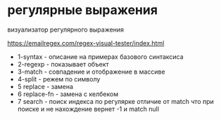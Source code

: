 # регулярные выражения

визуализатор регулярного выражения

https://emailregex.com/regex-visual-tester/index.html

- 1-syntax - описание на примерах базового синтаксиса
- 2-regexp - показывает объект 
- 3-match - совпадение и отображение в массиве
- 4-split - режем по символу
- 5 replace - замена
- 6 replace-fn - замена с келбеком
- 7 search - поиск индекса по регулярке отличие от match что при поиске и не нахождение вернет -1 и match null
